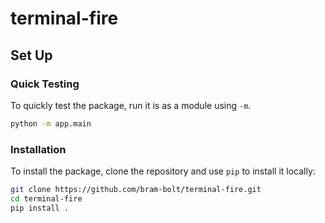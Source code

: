 # terminal-fire
## Set Up
### Quick Testing
To quickly test the package, run it is as a module using `-m`.

```bash
python -m app.main
```

### Installation
To install the package, clone the repository and use  `pip`  to install it locally:

```bash
git clone https://github.com/bram-bolt/terminal-fire.git
cd terminal-fire
pip install .
```